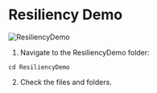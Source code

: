 # Resiliency Demo

![ResiliencyDemo](../../images/s2s-resiliency-v1.png)

1. Navigate to the ResiliencyDemo folder:

`cd ResiliencyDemo`

2. Check the files and folders.
